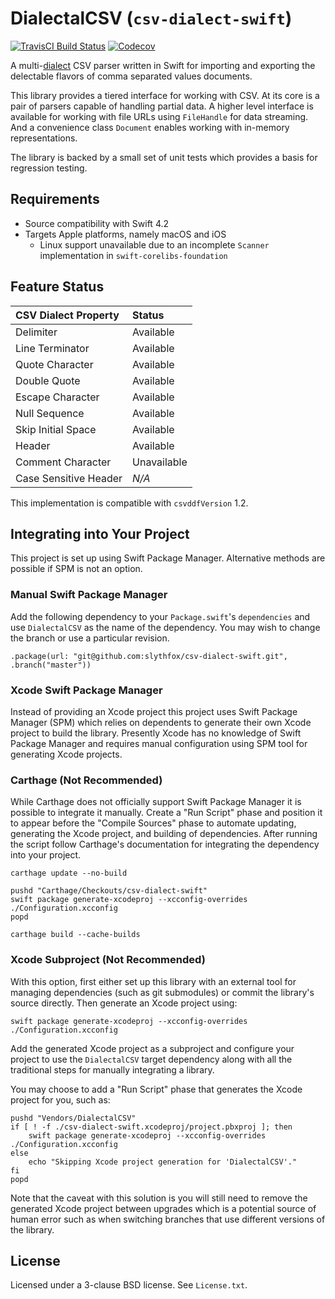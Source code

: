 # DialectalCSV (`csv-dialect-swift`)
[![TravisCI Build Status](https://travis-ci.org/chrispomeroyhale/csv-dialect-swift.svg?branch=master)](https://travis-ci.org/chrispomeroyhale/csv-dialect-swift)
[![Codecov](https://codecov.io/gh/chrispomeroyhale/csv-dialect-swift/branch/master/graph/badge.svg)](https://codecov.io/gh/chrispomeroyhale/csv-dialect-swift)

A multi-[dialect](https://frictionlessdata.io/specs/csv-dialect/) CSV parser written in Swift for importing and exporting the delectable flavors of comma separated values documents.

This library provides a tiered interface for working with CSV. At its core is a pair of parsers capable of handling partial data. A higher level interface is available for working with file URLs using `FileHandle` for data streaming. And a convenience class `Document` enables working with in-memory representations.

The library is backed by a small set of unit tests which provides a basis for regression testing.

## Requirements
 * Source compatibility with Swift 4.2
 * Targets Apple platforms, namely macOS and iOS
    * Linux support unavailable due to an incomplete `Scanner` implementation in `swift-corelibs-foundation`

## Feature Status
| CSV Dialect Property  | Status      |
|:----------------------|:------------|
| Delimiter             | Available   |
| Line Terminator       | Available   |
| Quote Character       | Available   |
| Double Quote          | Available   |
| Escape Character      | Available   |
| Null Sequence         | Available   |
| Skip Initial Space    | Available   |
| Header                | Available   |
| Comment Character     | Unavailable |
| Case Sensitive Header | *N/A*       |

This implementation is compatible with `csvddfVersion` 1.2.

## Integrating into Your Project
This project is set up using Swift Package Manager. Alternative methods are possible if SPM is not an option.

### Manual Swift Package Manager
Add the following dependency to your `Package.swift`'s `dependencies` and use `DialectalCSV` as the name of the dependency. You may wish to change the branch or use a particular revision.

	.package(url: "git@github.com:slythfox/csv-dialect-swift.git", .branch("master"))

### Xcode Swift Package Manager
Instead of providing an Xcode project this project uses Swift Package Manager (SPM) which relies on dependents to generate their own Xcode project to build the library. Presently Xcode has no knowledge of Swift Package Manager and requires manual configuration using SPM tool for generating Xcode projects.

### Carthage (Not Recommended)
While Carthage does not officially support Swift Package Manager it is possible to integrate it manually. Create a "Run Script" phase and position it to appear before the "Compile Sources" phase to automate updating, generating the Xcode project, and building of dependencies. After running the script follow Carthage's documentation for integrating the dependency into your project.

	carthage update --no-build

	pushd "Carthage/Checkouts/csv-dialect-swift"
	swift package generate-xcodeproj --xcconfig-overrides ./Configuration.xcconfig
	popd

	carthage build --cache-builds

### Xcode Subproject (Not Recommended)
With this option, first either set up this library with an external tool for managing dependencies (such as git submodules) or commit the library's source directly. Then generate an Xcode project using:

	swift package generate-xcodeproj --xcconfig-overrides ./Configuration.xcconfig

Add the generated Xcode project as a subproject and configure your project to use the `DialectalCSV` target dependency along with all the traditional steps for manually integrating a library.

You may choose to add a "Run Script" phase that generates the Xcode project for you, such as:

	pushd "Vendors/DialectalCSV"
	if [ ! -f ./csv-dialect-swift.xcodeproj/project.pbxproj ]; then
		swift package generate-xcodeproj --xcconfig-overrides ./Configuration.xcconfig
	else
		echo "Skipping Xcode project generation for 'DialectalCSV'."
	fi
	popd

Note that the caveat with this solution is you will still need to remove the generated Xcode project between upgrades which is a potential source of human error such as when switching branches that use different versions of the library.

## License
Licensed under a 3-clause BSD license. See `License.txt`.
